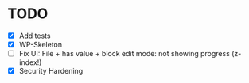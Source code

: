 TODO
====

 - [x] Add tests
 - [x] WP-Skeleton
 - [ ] Fix UI: File + has value + block edit mode: not showing progress (z-index!)
 - [x] Security Hardening
